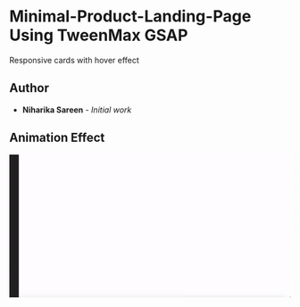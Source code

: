 # Minimal-Product-Landing-Page Using TweenMax GSAP

Responsive cards with hover effect

## Author

* **Niharika Sareen** - *Initial work*

## Animation Effect

![alt text](https://github.com/NiharikaSareen/Minimal-Product-Landing-Page/blob/master/Minal%20Product%20Landing%20page.gif)
